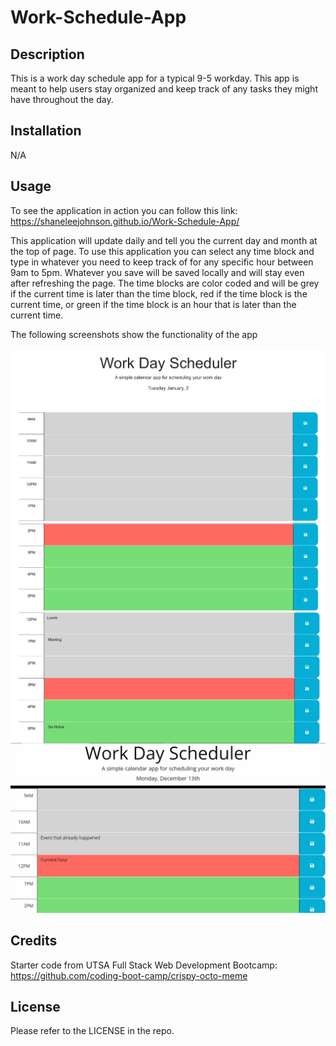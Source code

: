 # Work-Schedule-App

## Description

This is a work day schedule app for a typical 9-5 workday. This app is meant to help users stay organized and keep track of any tasks they might have throughout the day.

## Installation

N/A

## Usage

To see the application in action you can follow this link: https://shaneleejohnson.github.io/Work-Schedule-App/

This application will update daily and tell you the current day and month at the top of page. To use this application you can select any time block and type in whatever you need to keep track of for any specific hour between 9am to 5pm. Whatever you save will be saved locally and will stay even after refreshing the page. The time blocks are color coded and will be grey if the current time is later than the time block, red if the time block is the current time, or green if the time block is an hour that is later than the current time.

The following screenshots show the functionality of the app

![screen shot 1 of the schedule app](assets/images/schedule-screenshot-1.PNG)
![screen shot 1 of the schedule app](assets/images/schedule-screenshot-2.PNG)
![screen shot 1 of the schedule app](assets/images/schedule-screenshot-3.PNG)
![screen shot 1 of the schedule app](assets/images/05-third-party-apis-homework-demo.gif)

## Credits

Starter code from UTSA Full Stack Web Development Bootcamp: https://github.com/coding-boot-camp/crispy-octo-meme

## License

Please refer to the LICENSE in the repo.